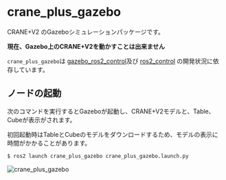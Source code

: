 # crane_plus_gazebo

CRANE+V2 のGazeboシミュレーションパッケージです。

**現在、Gazebo上のCRANE+V2を動かすことは出来ません**

`crane_plus_gazebo`は
[gazebo_ros2_control](https://github.com/ros-simulation/gazebo_ros2_control)及び
[ros2_control](https://github.com/ros-controls/ros2_control)
の開発状況に依存しています。

## ノードの起動

次のコマンドを実行するとGazeboが起動し、CRANE+V2モデルと、Table、Cubeが表示がされます。

初回起動時はTableとCubeのモデルをダウンロードするため、モデルの表示に時間がかかることがあります。

```sh
$ ros2 launch crane_plus_gazebo crane_plus_gazebo.launch.py
```

![crane_plus_gazebo](https://rt-net.github.io/images/crane-plus/crane_plus_gazebo.png)
